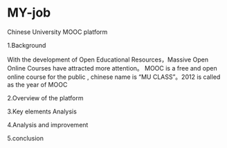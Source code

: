 # MY-job
Chinese University MOOC platform

1.Background

With the development of Open Educational Resources，Massive Open Online Courses have attracted more attention。 MOOC is a free and open online course for the public , chinese name is “MU CLASS”。2012 is called as the year of MOOC


2.Overview of the platform

3.Key elements Analysis

4.Analysis and improvement

5.conclusion 
